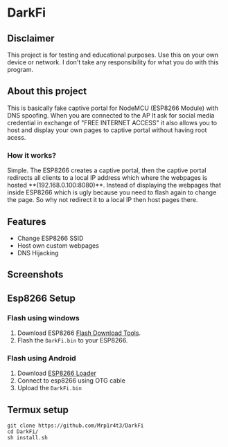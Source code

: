 # DarkFi

## Disclaimer
This project is for testing and educational purposes. Use this on your own device or network. I don't take any responsibility for what you do with this program.

## About this project
This is basically fake captive portal for NodeMCU (ESP8266 Module) with DNS spoofing. When you are connected to the AP It ask for social media credential in exchange of "FREE INTERNET ACCESS" it also allows you to host and display your own pages to captive portal without having root acess.
### How it works?
<p>
Simple. The ESP8266 creates a captive portal, then the captive portal redirects all clients to a local IP address which where the webpages is hosted **(192.168.0.100:8080)**.
Instead of displaying the webpages that inside ESP8266 which is ugly because you need to flash again to change the page. So why not redirect it to a local IP then host pages there.
</p>

## Features
- Change ESP8266 SSID
- Host own custom webpages
- DNS Hijacking

## Screenshots

## Esp8266 Setup
### Flash using windows
1. Download ESP8266 [Flash Download Tools](https://www.espressif.com/en/support/download/other-tools).
2. Flash the `DarkFi.bin` to your ESP8266.

### Flash using Android
1. Download [ESP8266 Loader](https://apkpure.com/esp8266-loader-blynk-uploader/com.bluino.esploader)
2. Connect to esp8266 using OTG cable
3. Upload the `DarkFi.bin`

## Termux setup
```pkg install git python python-pip -y
git clone https://github.com/Mrp1r4t3/DarkFi
cd DarkFi/
sh install.sh
```
